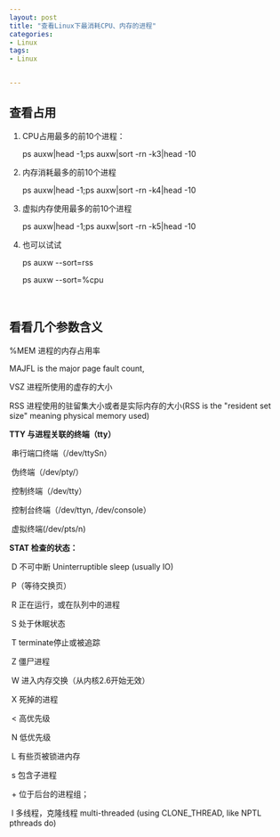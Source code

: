 ```yaml
---
layout: post
title: "查看Linux下最消耗CPU、内存的进程"
categories:
- Linux
tags:
- Linux


---
```




## 查看占用

1. CPU占用最多的前10个进程： 

   ps auxw|head -1;ps auxw|sort -rn -k3|head -10

2. 内存消耗最多的前10个进程 

   ps auxw|head -1;ps auxw|sort -rn -k4|head -10

3. 虚拟内存使用最多的前10个进程 

   ps auxw|head -1;ps auxw|sort -rn -k5|head -10

4. 也可以试试

   ps auxw --sort=rss

   ps auxw --sort=%cpu

</br>

## 看看几个参数含义

%MEM 进程的内存占用率

MAJFL is the major page fault count, 

VSZ 进程所使用的虚存的大小

RSS 进程使用的驻留集大小或者是实际内存的大小(RSS is the "resident set size" meaning physical memory used)

**TTY 与进程关联的终端（tty）**

​    串行端口终端（/dev/ttySn）

​    伪终端（/dev/pty/） 

​    控制终端（/dev/tty） 

​    控制台终端（/dev/ttyn,   /dev/console） 

​    虚拟终端(/dev/pts/n) 

**STAT 检查的状态：**

​    D    不可中断     Uninterruptible sleep (usually IO) 

​	P（等待交换页）

​    R    正在运行，或在队列中的进程 

​    S    处于休眠状态 

​    T    terminate停止或被追踪 

​    Z    僵尸进程 

​    W    进入内存交换（从内核2.6开始无效） 

​    X    死掉的进程 

​    <    高优先级 

​    N    低优先级 

​    L    有些页被锁进内存 

​    s    包含子进程 

​    \+    位于后台的进程组； 

​    l    多线程，克隆线程  multi-threaded (using CLONE_THREAD, like NPTL pthreads do) 